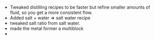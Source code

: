 - Tweaked distilling recipes to be faster but refine smaller amounts of fluid, so you get a more consistent flow.
- Added salt + water => salt water recipe
- tweaked salt ratio from salt water.
- made the metal former a multiblock
- 